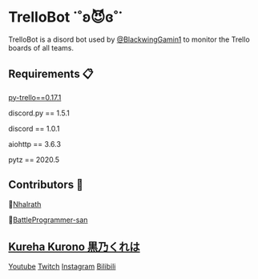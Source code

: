 # TrelloBot ˙˚ʚ😈ɞ˚˙
TrelloBot is a disord bot used by [@BlackwingGamin1](https://twitter.com/BlackwingGamin1) to monitor the Trello boards of all teams. 

## Requirements 📋
[py-trello==0.17.1](https://github.com/sarumont/py-trello)

discord.py == 1.5.1

discord == 1.0.1 

aiohttp == 3.6.3

pytz == 2020.5

## Contributors 🤝

🌱[Nhalrath](https://github.com/Nhalrath)

🌱[BattleProgrammer-san](https://github.com/BattleProgrammer-san)

## [Kureha Kurono 黒乃くれは](https://twitter.com/KurehaKurono)

[Youtube](https://www.youtube.com/channel/UCFVkfdFmaOh7BCtrqw8YvaA)
[Twitch](https://www.twitch.tv/kurehakurono)
[Instagram](https://www.instagram.com/kurehakurono/)
[Bilibili](https://space.bilibili.com/421435246)
